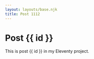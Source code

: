 ```yaml
---
layout: layouts/base.njk
title: Post 1112
---
```


# Post {{ id }}

This is post {{ id }} in my Eleventy project.
